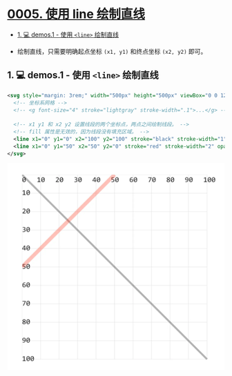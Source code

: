 # [0005. 使用 line 绘制直线](https://github.com/Tdahuyou/TNotes.svg/tree/main/notes/0005.%20%E4%BD%BF%E7%94%A8%20line%20%E7%BB%98%E5%88%B6%E7%9B%B4%E7%BA%BF)

<!-- region:toc -->
- [1. 💻 demos.1 - 使用 `<line>` 绘制直线](#1--demos1---使用-line-绘制直线)
<!-- endregion:toc -->
- 绘制直线，只需要明确起点坐标 `(x1, y1)` 和终点坐标 `(x2, y2)` 即可。

## 1. 💻 demos.1 - 使用 `<line>` 绘制直线


```xml
<svg style="margin: 3rem;" width="500px" height="500px" viewBox="0 0 120 120" xmlns="http://www.w3.org/2000/svg">
  <!-- 坐标系网格 -->
  <!-- <g font-size="4" stroke="lightgray" stroke-width=".1">...</g> -->

  <!-- x1 y1 和 x2 y2 设置线段的两个坐标点，两点之间绘制线段。 -->
  <!-- fill 属性是无效的，因为线段没有填充区域。 -->
  <line x1="0" y1="0" x2="100" y2="100" stroke="black" stroke-width="1" opacity=".3" /> <!-- [!code highlight] -->
  <line x1="0" y1="50" x2="50" y2="0" stroke="red" stroke-width="2" opacity=".3" /> <!-- [!code highlight] -->
</svg>
```

![](assets/2024-12-09-16-37-32.png)
